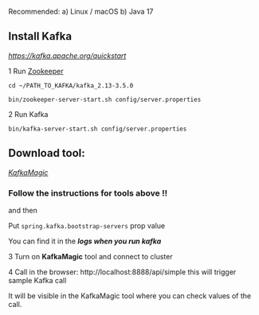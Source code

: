Recommended: 
a) Linux / macOS
b) Java 17

## **Install Kafka**

_https://kafka.apache.org/quickstart_

1 Run [Zookeeper](https://zookeeper.apache.org/)

``cd ~/PATH_TO_KAFKA/kafka_2.13-3.5.0``

``bin/zookeeper-server-start.sh config/server.properties``

2 Run Kafka

`` bin/kafka-server-start.sh config/server.properties ``
## Download tool:

_[KafkaMagic](https://www.kafkamagic.com/download/?v2)_

### Follow the instructions for tools above !!
and then

Put `` spring.kafka.bootstrap-servers `` prop value 

You can find it in the _**logs when you run kafka**_


3 Turn on **KafkaMagic** tool and connect to cluster

4 Call in the browser: http://localhost:8888/api/simple 
this will trigger sample Kafka call

It will be visible in the KafkaMagic tool where you can check values of the call.

